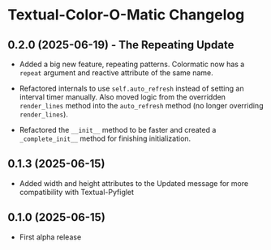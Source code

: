 # Textual-Color-O-Matic Changelog

## 0.2.0 (2025-06-19) - The Repeating Update

- Added a big new feature, repeating patterns. Colormatic now has a `repeat` argument and reactive attribute of the same name.

- Refactored internals to use `self.auto_refresh` instead of setting an interval timer manually. Also moved logic from the overridden `render_lines` method into the `auto_refresh` method (no longer overriding `render_lines`).
- Refactored the `__init__` method to be faster and created a `_complete_init__` method for finishing initialization.

## 0.1.3 (2025-06-15)

- Added width and height attributes to the Updated message for more compatibility with Textual-Pyfiglet

## 0.1.0 (2025-06-15)

- First alpha release
